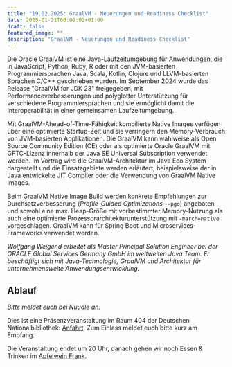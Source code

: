```yaml
---
title: "19.02.2025: GraalVM - Neuerungen und Readiness Checklist"
date: 2025-01-21T00:00:02+01:00
draft: false
featured_image: ""
description: "GraalVM - Neuerungen und Readiness Checklist"
---
```


Die Oracle GraalVM ist eine Java-Laufzeitumgebung für Anwendungen, die in JavaScript, Python, Ruby, R oder mit den JVM-basierten Programmiersprachen Java, Scala, Kotlin, Clojure und LLVM-basierten Sprachen C/C++ geschrieben wurden. Im September 2024 wurde das Release "GraalVM for JDK 23" freigegeben, mit Performanceverbesserungen und polyglotter Unterstützung für verschiedene Programmiersprachen und sie ermöglicht damit die Interoperabilität in einer gemeinsamen Laufzeitumgebung. 

Mit GraalVM-Ahead-of-Time-Fähigkeit kompilierte Native Images verfügen über eine optimierte Startup-Zeit und sie verringern den Memory-Verbrauch von JVM-basierten Applikationen. Die GraalVM kann wahlweise als Open Source Community Edition (CE) oder als optimierte Oracle GraalVM mit GFTC-Lizenz innerhalb der Java SE Universal Subscription verwendet werden. Im Vortrag wird die GraalVM-Architektur im Java Eco System dargestellt und die Einsatzgebiete werden erläutert, beispielsweise der in Java entwickelte JIT Compiler oder die Verwendung von GraalVM Native Images. 

Beim GraalVM Native Image Build werden konkrete Empfehlungen zur Durchsatzverbesserung (_Profile-Guided Optimizations_ `--pgo`) angeboten und sowohl eine max. Heap-Größe mit vorbestimmter Memory-Nutzung als auch eine optimierte Prozessorarchitekturunterstützung mit `-march=native` vorgeschlagen. GraalVM kann für Spring Boot und Microservices-Frameworks verwendet werden.

_Wolfgang Weigend arbeitet als Master Principal Solution Engineer bei der ORACLE Global Services Germany GmbH im weltweiten Java Team. Er beschäftigt sich mit Java-Technologie, GraalVM und Architektur für unternehmensweite Anwendungsentwicklung._

## Ablauf 

_Bitte meldet euch bei [Nuudle]() an._

Dies ist eine Präsenzveranstaltung im Raum 404 der Deutschen Nationalbibliothek: [Anfahrt](https://www.dnb.de/DE/Benutzung/Frankfurt/frankfurt_node.html#doc57382bodyText5).
Zum Einlass meldet euch bitte kurz am Empfang.

Die Veranstaltung endet um 20 Uhr, danach gehen wir noch Essen & Trinken im [Apfelwein Frank](https://www.apfelweinwirtschaft-frank.de/).
